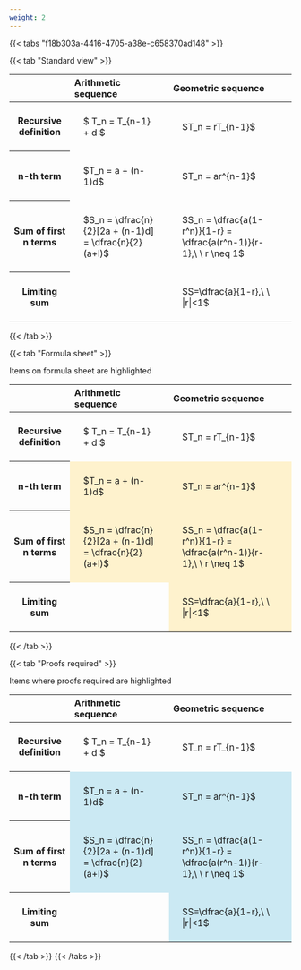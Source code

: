 ```yaml
---
weight: 2
---
```


{{< tabs "f18b303a-4416-4705-a38e-c658370ad148" >}}

{{< tab "Standard view" >}}

<style type="text/css">
#T_c9602 th.col_heading {
  text-align: left;
  font-size: 1em;
}
#T_c9602 td {
  text-align: left;
  font-size: 1em;
  padding: 1.5em;
}
</style>
<table id="T_c9602">
  <thead>
    <tr>
      <th class="blank level0" >&nbsp;</th>
      <th id="T_c9602_level0_col0" class="col_heading level0 col0" >Arithmetic sequence</th>
      <th id="T_c9602_level0_col1" class="col_heading level0 col1" >Geometric sequence</th>
    </tr>
  </thead>
  <tbody>
    <tr>
      <th id="T_c9602_level0_row0" class="row_heading level0 row0" >Recursive definition</th>
      <td id="T_c9602_row0_col0" class="data row0 col0" >$ T_n = T_{n-1} + d $</td>
      <td id="T_c9602_row0_col1" class="data row0 col1" >$T_n = rT_{n-1}$</td>
    </tr>
    <tr>
      <th id="T_c9602_level0_row1" class="row_heading level0 row1" >n-th term</th>
      <td id="T_c9602_row1_col0" class="data row1 col0" >$T_n = a + (n-1)d$</td>
      <td id="T_c9602_row1_col1" class="data row1 col1" >$T_n = ar^{n-1}$</td>
    </tr>
    <tr>
      <th id="T_c9602_level0_row2" class="row_heading level0 row2" >Sum of first n terms</th>
      <td id="T_c9602_row2_col0" class="data row2 col0" >$S_n = \dfrac{n}{2}[2a + (n-1)d] = \dfrac{n}{2}(a+l)$</td>
      <td id="T_c9602_row2_col1" class="data row2 col1" >$S_n = \dfrac{a(1-r^n)}{1-r} = \dfrac{a(r^n-1)}{r-1},\ \  r \neq 1$</td>
    </tr>
    <tr>
      <th id="T_c9602_level0_row3" class="row_heading level0 row3" >Limiting sum</th>
      <td id="T_c9602_row3_col0" class="data row3 col0" ></td>
      <td id="T_c9602_row3_col1" class="data row3 col1" >$S=\dfrac{a}{1-r},\ \ |r|<1$</td>
    </tr>
  </tbody>
</table>
{{< /tab >}}

{{< tab "Formula sheet" >}}

Items on formula sheet are highlighted 
<br>
<style type="text/css">
#T_58e33 th.col_heading {
  text-align: left;
  font-size: 1em;
}
#T_58e33 td {
  text-align: left;
  font-size: 1em;
  padding: 1.5em;
}
#T_58e33_row0_col0, #T_58e33_row0_col1, #T_58e33_row3_col0 {
  background-color: rgba(0,0,0,0);
}
#T_58e33_row1_col0, #T_58e33_row1_col1, #T_58e33_row2_col0, #T_58e33_row2_col1, #T_58e33_row3_col1 {
  background-color: rgba(255,194,10, 0.2);
}
</style>
<table id="T_58e33">
  <thead>
    <tr>
      <th class="blank level0" >&nbsp;</th>
      <th id="T_58e33_level0_col0" class="col_heading level0 col0" >Arithmetic sequence</th>
      <th id="T_58e33_level0_col1" class="col_heading level0 col1" >Geometric sequence</th>
    </tr>
  </thead>
  <tbody>
    <tr>
      <th id="T_58e33_level0_row0" class="row_heading level0 row0" >Recursive definition</th>
      <td id="T_58e33_row0_col0" class="data row0 col0" >$ T_n = T_{n-1} + d $</td>
      <td id="T_58e33_row0_col1" class="data row0 col1" >$T_n = rT_{n-1}$</td>
    </tr>
    <tr>
      <th id="T_58e33_level0_row1" class="row_heading level0 row1" >n-th term</th>
      <td id="T_58e33_row1_col0" class="data row1 col0" >$T_n = a + (n-1)d$</td>
      <td id="T_58e33_row1_col1" class="data row1 col1" >$T_n = ar^{n-1}$</td>
    </tr>
    <tr>
      <th id="T_58e33_level0_row2" class="row_heading level0 row2" >Sum of first n terms</th>
      <td id="T_58e33_row2_col0" class="data row2 col0" >$S_n = \dfrac{n}{2}[2a + (n-1)d] = \dfrac{n}{2}(a+l)$</td>
      <td id="T_58e33_row2_col1" class="data row2 col1" >$S_n = \dfrac{a(1-r^n)}{1-r} = \dfrac{a(r^n-1)}{r-1},\ \  r \neq 1$</td>
    </tr>
    <tr>
      <th id="T_58e33_level0_row3" class="row_heading level0 row3" >Limiting sum</th>
      <td id="T_58e33_row3_col0" class="data row3 col0" ></td>
      <td id="T_58e33_row3_col1" class="data row3 col1" >$S=\dfrac{a}{1-r},\ \ |r|<1$</td>
    </tr>
  </tbody>
</table>
{{< /tab >}}

{{< tab "Proofs required" >}}

Items where proofs required are highlighted 
<br>
<style type="text/css">
#T_ab167 th.col_heading {
  text-align: left;
  font-size: 1em;
}
#T_ab167 td {
  text-align: left;
  font-size: 1em;
  padding: 1.5em;
}
#T_ab167_row0_col0, #T_ab167_row0_col1, #T_ab167_row3_col0 {
  background-color: rgba(0,0,0,0);
}
#T_ab167_row1_col0, #T_ab167_row1_col1, #T_ab167_row2_col0, #T_ab167_row2_col1, #T_ab167_row3_col1 {
  background-color: rgba(0,150,200, 0.2);
}
</style>
<table id="T_ab167">
  <thead>
    <tr>
      <th class="blank level0" >&nbsp;</th>
      <th id="T_ab167_level0_col0" class="col_heading level0 col0" >Arithmetic sequence</th>
      <th id="T_ab167_level0_col1" class="col_heading level0 col1" >Geometric sequence</th>
    </tr>
  </thead>
  <tbody>
    <tr>
      <th id="T_ab167_level0_row0" class="row_heading level0 row0" >Recursive definition</th>
      <td id="T_ab167_row0_col0" class="data row0 col0" >$ T_n = T_{n-1} + d $</td>
      <td id="T_ab167_row0_col1" class="data row0 col1" >$T_n = rT_{n-1}$</td>
    </tr>
    <tr>
      <th id="T_ab167_level0_row1" class="row_heading level0 row1" >n-th term</th>
      <td id="T_ab167_row1_col0" class="data row1 col0" >$T_n = a + (n-1)d$</td>
      <td id="T_ab167_row1_col1" class="data row1 col1" >$T_n = ar^{n-1}$</td>
    </tr>
    <tr>
      <th id="T_ab167_level0_row2" class="row_heading level0 row2" >Sum of first n terms</th>
      <td id="T_ab167_row2_col0" class="data row2 col0" >$S_n = \dfrac{n}{2}[2a + (n-1)d] = \dfrac{n}{2}(a+l)$</td>
      <td id="T_ab167_row2_col1" class="data row2 col1" >$S_n = \dfrac{a(1-r^n)}{1-r} = \dfrac{a(r^n-1)}{r-1},\ \  r \neq 1$</td>
    </tr>
    <tr>
      <th id="T_ab167_level0_row3" class="row_heading level0 row3" >Limiting sum</th>
      <td id="T_ab167_row3_col0" class="data row3 col0" ></td>
      <td id="T_ab167_row3_col1" class="data row3 col1" >$S=\dfrac{a}{1-r},\ \ |r|<1$</td>
    </tr>
  </tbody>
</table>
{{< /tab >}}
{{< /tabs >}}